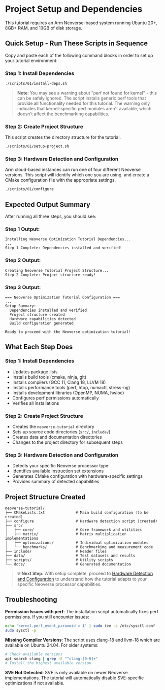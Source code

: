 # Project Setup and Dependencies

This tutorial requires an Arm Neoverse-based system running Ubuntu 20+, 8GB+ RAM, and 10GB of disk storage.

## Quick Setup - Run These Scripts in Sequence

Copy and paste each of the following command blocks in order to set up your tutorial environment:

### Step 1: Install Dependencies

```bash
./scripts/01/install-deps.sh
```

> **Note**: You may see a warning about "perf not found for kernel" - this can be safely ignored. The script installs generic perf tools that provide all functionality needed for this tutorial. The warning only indicates that kernel-specific perf modules aren't available, which doesn't affect the benchmarking capabilities.

### Step 2: Create Project Structure
This script creates the directory structure for the tutorial.

```bash
./scripts/01/setup-project.sh
```

### Step 3: Hardware Detection and Configuration

Arm cloud-based instances can run one of four different Neoverse versions.  This script will identify which one you are using, and create a CMake configuration file with the appropriate settings.

```bash
./scripts/01/configure
```

## Expected Output Summary

After running all three steps, you should see:

### Step 1 Output:
```
Installing Neoverse Optimization Tutorial Dependencies...
...
Step 1 Complete: Dependencies installed and verified!
```

### Step 2 Output:
```
Creating Neoverse Tutorial Project Structure...
Step 2 Complete: Project structure ready!
```

### Step 3 Output:
```
=== Neoverse Optimization Tutorial Configuration ===
...
Setup Summary:
  Dependencies installed and verified
  Project structure created  
  Hardware capabilities detected
  Build configuration generated

Ready to proceed with the Neoverse optimization tutorial!
```

## What Each Step Does

### **Step 1: Install Dependencies**
- Updates package lists
- Installs build tools (cmake, ninja, git)
- Installs compilers (GCC 11, Clang 18, LLVM 18)
- Installs performance tools (perf, htop, numactl, stress-ng)
- Installs development libraries (OpenMP, NUMA, hwloc)
- Configures perf permissions automatically
- Verifies all installations

### **Step 2: Create Project Structure**
- Creates the `neoverse-tutorial` directory
- Sets up source code directories (`src/`, `include/`)
- Creates data and documentation directories
- Changes to the project directory for subsequent steps

### **Step 3: Hardware Detection and Configuration**
- Detects your specific Neoverse processor type
- Identifies available instruction set extensions
- Generates CMake configuration with hardware-specific settings
- Provides summary of detected capabilities

## Project Structure Created

```
neoverse-tutorial/
├── CMakeLists.txt              # Main build configuration (to be created)
├── configure                   # Hardware detection script (created)
├── src/
│   ├── core/                   # Core framework and utilities
│   ├── matrix/                 # Matrix multiplication implementations
│   ├── optimizations/          # Individual optimization modules
│   └── benchmarks/             # Benchmarking and measurement code
├── include/                    # Header files
├── data/                       # Test datasets and results
├── scripts/                    # Utility scripts
└── docs/                       # Generated documentation
```

> **💡 Next Step**: With setup complete, proceed to [Hardware Detection and Configuration](./02-hardware-detection.md) to understand how the tutorial adapts to your specific Neoverse processor capabilities.

## Troubleshooting

**Permission Issues with perf**: The installation script automatically fixes perf permissions. If you still encounter issues:
```bash
echo 'kernel.perf_event_paranoid = 1' | sudo tee -a /etc/sysctl.conf
sudo sysctl -p
```

**Missing Compiler Versions**: The script uses clang-18 and llvm-18 which are available on Ubuntu 24.04. For older systems:
```bash
# Check available versions
apt search clang | grep -E "^clang-[0-9]+"
# Install the highest available version
```

**SVE Not Detected**: SVE is only available on newer Neoverse implementations. The tutorial will automatically disable SVE-specific optimizations if not available.
